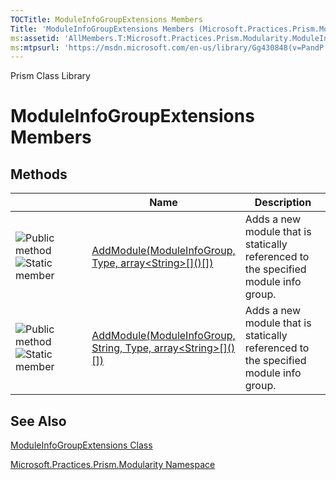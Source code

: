 ```yaml
---
TOCTitle: ModuleInfoGroupExtensions Members
Title: 'ModuleInfoGroupExtensions Members (Microsoft.Practices.Prism.Modularity)'
ms:assetid: 'AllMembers.T:Microsoft.Practices.Prism.Modularity.ModuleInfoGroupExtensions'
ms:mtpsurl: 'https://msdn.microsoft.com/en-us/library/Gg430848(v=PandP.50)'
---
```


Prism Class Library

ModuleInfoGroupExtensions Members
=================================

Methods
-------

<span id="methodTableToggle"></span>
<table>
<colgroup>
<col width="33%" />
<col width="33%" />
<col width="33%" />
</colgroup>
<thead>
<tr class="header">
<th> </th>
<th>Name</th>
<th>Description</th>
</tr>
</thead>
<tbody>
<tr class="odd">
<td><img src="https://msdn.microsoft.com/en-us/Gg430848.pubmethod(en-us,PandP.50).gif" title="Public method" /><img src="https://msdn.microsoft.com/en-us/Gg430848.static(en-us,PandP.50).gif" title="Static member" /></td>
<td><a href="https://msdn.microsoft.com/m:microsoft.practices.prism.modularity.moduleinfogroupextensions.addmodule(microsoft.practices.prism.modularity.moduleinfogroup%2csystem.type%2csystem.string%5b%5d)">AddModule(ModuleInfoGroup, Type, array&lt;String&gt;[]()[])</a></td>
<td><div class="summary">
Adds a new module that is statically referenced to the specified module info group.
</div></td>
</tr>
<tr class="even">
<td><img src="https://msdn.microsoft.com/en-us/Gg430848.pubmethod(en-us,PandP.50).gif" title="Public method" /><img src="https://msdn.microsoft.com/en-us/Gg430848.static(en-us,PandP.50).gif" title="Static member" /></td>
<td><a href="https://msdn.microsoft.com/m:microsoft.practices.prism.modularity.moduleinfogroupextensions.addmodule(microsoft.practices.prism.modularity.moduleinfogroup%2csystem.string%2csystem.type%2csystem.string%5b%5d)">AddModule(ModuleInfoGroup, String, Type, array&lt;String&gt;[]()[])</a></td>
<td><div class="summary">
Adds a new module that is statically referenced to the specified module info group.
</div></td>
</tr>
</tbody>
</table>

See Also
--------

<span id="seeAlsoToggle"></span>
[ModuleInfoGroupExtensions Class](https://msdn.microsoft.com/t:microsoft.practices.prism.modularity.moduleinfogroupextensions)

[Microsoft.Practices.Prism.Modularity Namespace](https://msdn.microsoft.com/n:microsoft.practices.prism.modularity)
